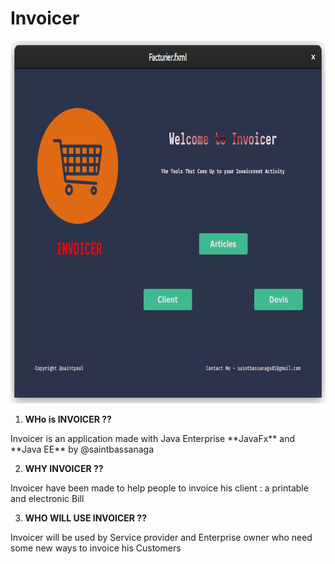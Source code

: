 #     Invoicer


<img src="/src/main/resources/com/gcode/invoicer/home.png" width="720" height="580" style="align-content:center">

1. **WHo is INVOICER ??**
<p>
    Invoicer is an application made with Java Enterprise **JavaFx** and **Java EE** by @saintbassanaga
</p>

2. **WHY INVOICER ??**

<p>
Invoicer have been made to help people to invoice his client : a printable and electronic Bill
<p></p> 

3. **WHO WILL USE INVOICER ??**

Invoicer will be used by Service provider and Enterprise owner who need some new ways to invoice his Customers
